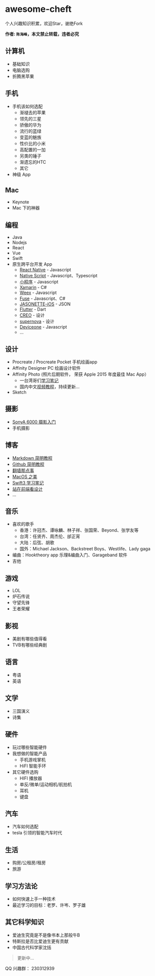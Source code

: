 # awesome-cheft
个人兴趣知识积累，欢迎Star，谢绝Fork

__作者: `陈海峰`，本文禁止转载，违者必究__


## 计算机
  * 基础知识
  * 电脑选购
  * 折腾黑苹果    

## 手机
  * 手机该如何选配
    * 渐褪去的苹果 
    * 领先的三星
    * 骄傲的华为
    * 流行的蓝绿
    * 变蓝的魅族
    * 性价比的小米
    * 高配置的一加
    * 另类的锤子
    * 渐遗忘的HTC
    * 其它
  * 神级 App

## Mac
  * Keynote
  * Mac 下的神器

## 编程
  * Java
  * Nodejs
  * React
  * Vue
  * Swift
  * 原生跨平台开发 App
    * [React Native](https://github.com/facebook/react-native) - Javascript
    * [Native Script](https://github.com/NativeScript/NativeScript) - Javascript、Typescript
    * [小程序](https://mp.weixin.qq.com/debug/wxadoc/dev/) - Javascript
    * [Xamarin](https://www.xamarin.com/) - C#
    * [Weex](https://github.com/alibaba/weex) - Javascript
    * [Fuse](https://www.fusetools.com/) - Javascript、C#
    * [JASONETTE-iOS](https://github.com/Jasonette/JASONETTE-iOS) - JSON
    * [Flutter](https://github.com/flutter/flutter) - Dart
    * [CREO](http://creolabs.com/) - 设计
    * [supernova](https://supernova.studio/) - 设计
    * [Deviceone](http://www.deviceone.net/) - Javascript
    * ...
   
## 设计
  * Procreate / Procreate Pocket 手机绘画app
  * Affinity Designer PC 绘画设计软件
  * Affinity Photo (照片后期软件， 荣获 Apple 2015 年度最佳 Mac App）
    * 一台湾哥们[学习笔记](http://pala.tw/begin-to-learn-affinity-photo/)
    * 国内中文[视频教程](http://tieba.baidu.com/p/4618299526)，持续更新...
  * Sketch

## 摄影
  * [SonyA 6000 摄影入门](https://www.zhihu.com/question/36852970)
  * 手机摄影

## 博客
  * [Markdown 简明教程](Markdown简明教程.md)
  * [Github 简明教程](Github简明教程.md)
  * [翻墙那点事](翻墙那点事.md)
  * [MacOS 之美](MacOS之美.md)
  * [Swift3 学习笔记](Swift3学习笔记.md)
  * [站在前端看设计](站在前端看设计.md)
  * ...


## 音乐
  * 喜欢的歌手
    * 香港：许冠杰、谭咏麟、林子祥、张国荣、Beyond、张学友等
    * 台湾：任贤齐、周杰伦、邰正宵
    * 大陆：后弦、胡歌
    * 国外：Michael Jackson、Backstreet Boys、Westlife、Lady gaga
  * 编曲：Hooktheory app 乐理&编曲入门、Garageband 软件
  * 吉他

## 游戏
  * LOL
  * 炉石传说
  * 守望先锋
  * 王者荣耀

## 影视
  * 美剧有哪些值得看
  * TVB有哪些经典剧

## 语言
  * 粤语
  * 英语

## 文学
  * 三国演义
  * 诗集

## 硬件
  * 玩过哪些智能硬件
  * 我想做的智能产品
    * 手机游戏掌机
    * HiFI 智能手环
  * 其它硬件选购
    * HIFI 播放器
    * 单反/微单/运动相机/航拍机
    * 耳机
    * 键盘

## 汽车
  * 汽车如何选配
  * tesla 引领的智能汽车时代

## 生活
  * 购房/公租房/租房
  * 旅游

## 学习方法论
  * 如何快速上手一种技术
  * 最近学习的目标：老罗、许岑、罗子雄  

## 其它科学知识
  * 爱迪生究竟是不是像书本上那般牛B
  * 特斯拉是否比爱迪生更有贡献
  * 中国古代科学家沈括
  

> 更新中...

QQ 兴趣群： 230312939
